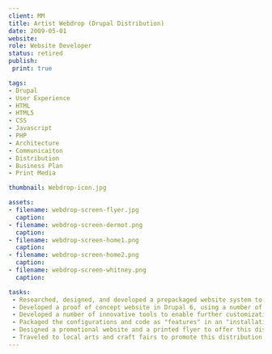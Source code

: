 ```yaml
---
client: MM
title: Artist Webdrop (Drupal Distribution)
date: 2009-05-01
website: 
role: Website Developer
status: retired
publish: 
 print: true

tags:
- Drupal
- User Experience
- HTML
- HTML5
- CSS
- Javascript
- PHP
- Architecture
- Communicaiton
- Distribution
- Business Plan
- Print Media

thumbnail: Webdrop-icon.jpg

assets:
- filename: webdrop-screen-flyer.jpg
  caption: 
- filename: webdrop-screen-dermot.png
  caption: 
- filename: webdrop-screen-home1.png
  caption: 
- filename: webdrop-screen-home2.png
  caption: 
- filename: webdrop-screen-whitney.png
  caption: 

tasks: 
 - Researched, designed, and developed a prepackaged website system to serve the needs of a "one click" online portfolio solution.
 - Developed a proof of concept website in Drupal 6, using a number of community modules, a custom module, and a custom theme.
 - Developed a number of innovative tools to enable further customization of the website styles by the end user.
 - Packaged the configurations and code as "features" in an "installation profile".
 - Designed a promotional website and a printed flyer to offer this distribution as a  solution for semi-professional artists and crafts people.
 - Traveled to local arts and craft fairs to promote this distribution and my services as a website developer.
---
```

